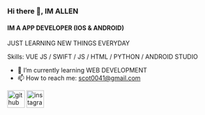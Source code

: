 ### Hi there 👋, IM ALLEN
#### IM A APP DEVELOPER (IOS & ANDROID)
JUST LEARNING NEW THINGS EVERYDAY

Skills: VUE JS / SWIFT / JS / HTML / PYTHON / ANDROID STUDIO

- 🌱 I’m currently learning WEB DEVELOPMENT 
- 📫 How to reach me: scot0041@gmail.com 


[<img src='https://cdn.jsdelivr.net/npm/simple-icons@3.0.1/icons/github.svg' alt='github' height='40'>](https://github.com/ALLEN_505)  [<img src='https://cdn.jsdelivr.net/npm/simple-icons@3.0.1/icons/instagram.svg' alt='instagram' height='40'>](https://www.instagram.com/_allen.scott_/)  


